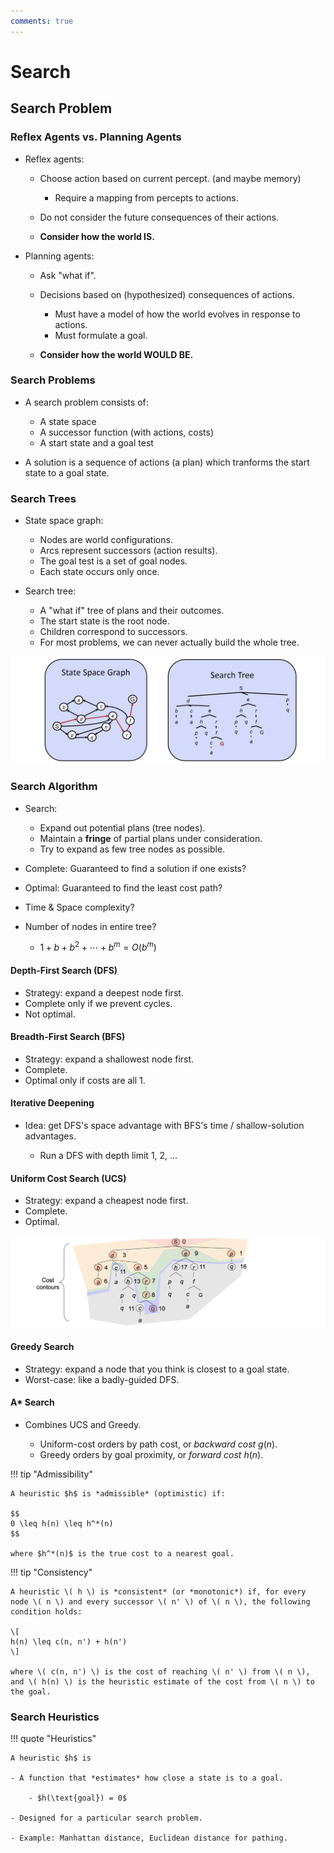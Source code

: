 ```yaml
---
comments: true
---
```


# Search

## Search Problem

### Reflex Agents vs. Planning Agents

- Reflex agents:

	- Choose action based on current percept. (and maybe memory)
		- Require a mapping from percepts to actions.

 	- Do not consider the future consequences of their actions.
	
	- **Consider how the world IS.**

- Planning agents:

	- Ask "what if".
	
	- Decisions based on (hypothesized) consequences of actions.
	
		- Must have a model of how the world evolves in response to actions.
		- Must formulate a goal.

	- **Consider how the world WOULD BE.**

### Search Problems

- A search problem consists of:

	- A state space
	- A successor function (with actions, costs)
	- A start state and a goal test

- A solution is a sequence of actions (a plan) which tranforms the start state to a goal state.

### Search Trees

- State space graph:

	- Nodes are world configurations.
	- Arcs represent successors (action results).
	- The goal test is a set of goal nodes.
	- Each state occurs only once.

- Search tree:
	
	- A "what if" tree of plans and their outcomes.
	- The start state is the root node.
	- Children correspond to successors.
	- For most problems, we can never actually build the whole tree.

![](img/search-tree.png)

### Search Algorithm

- Search:

	- Expand out potential plans (tree nodes).
	- Maintain a **fringe** of partial plans under consideration.
	- Try to expand as few tree nodes as possible.

- Complete: Guaranteed to find a solution if one exists?
- Optimal: Guaranteed to find the least cost path?
- Time & Space complexity?
- Number of nodes in entire tree?
	
	- $1 + b + b^2 + \cdots + b^m = O(b^m)$

#### Depth-First Search (DFS)

- Strategy: expand a deepest node first.
- Complete only if we prevent cycles.
- Not optimal.

#### Breadth-First Search (BFS)

- Strategy: expand a shallowest node first.
- Complete.
- Optimal only if costs are all 1.

#### Iterative Deepening

- Idea: get DFS's space advantage with BFS's time / shallow-solution advantages.

  	- Run a DFS with depth limit 1, 2, ...

#### Uniform Cost Search (UCS)

- Strategy: expand a cheapest node first.
- Complete.
- Optimal.

![](img/ucs.png)

#### Greedy Search

- Strategy: expand a node that you think is closest to a goal state.
- Worst-case: like a badly-guided DFS.

#### A\* Search

- Combines UCS and Greedy.

	- Uniform-cost orders by path cost, or *backward cost* $g(n)$.
	- Greedy orders by goal proximity, or *forward cost* $h(n)$.

!!! tip "Admissibility"

	A heuristic $h$ is *admissible* (optimistic) if:

	$$
	0 \leq h(n) \leq h^*(n)
	$$

	where $h^*(n)$ is the true cost to a nearest goal.

!!! tip "Consistency"

	A heuristic \( h \) is *consistent* (or *monotonic*) if, for every node \( n \) and every successor \( n' \) of \( n \), the following condition holds:

	\[
	h(n) \leq c(n, n') + h(n')
	\]

	where \( c(n, n') \) is the cost of reaching \( n' \) from \( n \), and \( h(n) \) is the heuristic estimate of the cost from \( n \) to the goal.

### Search Heuristics

!!! quote "Heuristics"

	A heuristic $h$ is

	- A function that *estimates* how close a state is to a goal.

		- $h(\text{goal}) = 0$

	- Designed for a particular search problem.

	- Example: Manhattan distance, Euclidean distance for pathing.
